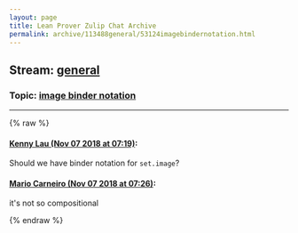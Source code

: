 ```yaml
---
layout: page
title: Lean Prover Zulip Chat Archive 
permalink: archive/113488general/53124imagebindernotation.html
---
```


## Stream: [general](index.html)
### Topic: [image binder notation](53124imagebindernotation.html)

---


{% raw %}
#### [ Kenny Lau (Nov 07 2018 at 07:19)](https://leanprover.zulipchat.com/#narrow/stream/113488-general/topic/image%20binder%20notation/near/146921016):
<p>Should we have binder notation for <code>set.image</code>?</p>

#### [ Mario Carneiro (Nov 07 2018 at 07:26)](https://leanprover.zulipchat.com/#narrow/stream/113488-general/topic/image%20binder%20notation/near/146921252):
<p>it's not so compositional</p>


{% endraw %}
